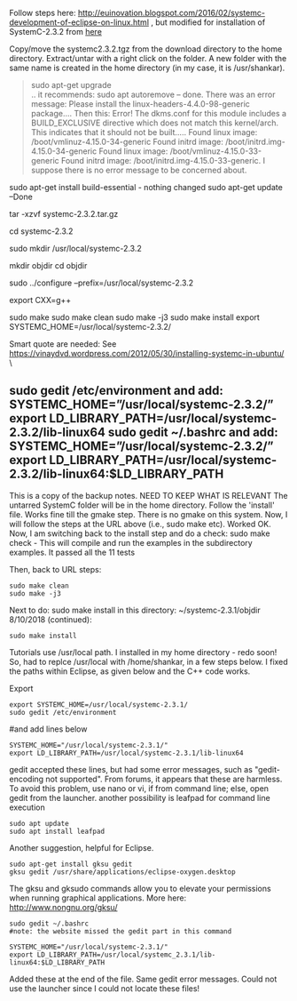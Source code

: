 Follow steps here: http://euinovation.blogspot.com/2016/02/systemc-development-of-eclipse-on-linux.html , but modified for installation of SystemC-2.3.2 from [here](http://www.accellera.org/images/downloads/standards/systemc/systemc-2.3.2.zip)

Copy/move the systemc2.3.2.tgz from the download directory to the home directory. Extract/untar with a right click on the folder. A new folder with the same name is created in the home directory (in my case, it is /usr/shankar).

>sudo apt-get upgrade \
.. it recommends: sudo apt autoremove – done.
        There was an error message: Please install the linux-headers-4.4.0-98-generic package…. Then this: Error!  The dkms.conf for this module includes a BUILD_EXCLUSIVE directive which does not match this kernel/arch.  This indicates that it should not be built….. Found linux image: /boot/vmlinuz-4.15.0-34-generic
Found initrd image: /boot/initrd.img-4.15.0-34-generic
Found linux image: /boot/vmlinuz-4.15.0-33-generic
Found initrd image: /boot/initrd.img-4.15.0-33-generic. I suppose there is no error message to be concerned about. 


sudo apt-get install build-essential  - nothing changed
sudo apt-get update –Done

tar -xzvf systemc-2.3.2.tar.gz

cd systemc-2.3.2

sudo mkdir /usr/local/systemc-2.3.2

mkdir objdir
cd objdir

sudo ../configure –prefix=/usr/local/systemc-2.3.2

export CXX=g++

sudo make
sudo make clean
sudo make -j3
sudo make install
export SYSTEMC_HOME=/usr/local/systemc-2.3.2/

Smart quote are needed: See https://vinaydvd.wordpress.com/2012/05/30/installing-systemc-in-ubuntu/  \

sudo gedit /etc/environment and add:
     SYSTEMC_HOME=”/usr/local/systemc-2.3.2/”
     export LD_LIBRARY_PATH=/usr/local/systemc-2.3.2/lib-linux64
sudo gedit ~/.bashrc and add:
	SYSTEMC_HOME=”/usr/local/systemc-2.3.2/”
     export LD_LIBRARY_PATH=/usr/local/systemc-2.3.2/lib-linux64:$LD_LIBRARY_PATH
-------------------
This is a copy of the backup notes. NEED TO KEEP WHAT IS RELEVANT
The untarred SystemC folder will be in the home directory. Follow the 'install' file. Works fine till the gmake step. There is no gmake on this system. Now, I will follow the steps at the URL above (i.e., sudo make etc). Worked OK. Now, I am switching back to the install step and do a check: sudo make check - This will compile and run the examples in the subdirectory examples. It passed all the 11 tests

Then, back to URL steps:

    sudo make clean
    sudo make -j3

Next to do: sudo make install in this directory: ~/systemc-2.3.1/objdir 8/10/2018 (continued):

    sudo make install

Tutorials use /usr/local path. I installed in my home directory - redo soon!
So, had to replce /usr/local with /home/shankar, in a few steps below.
I fixed the paths within Eclipse, as given below and the C++ code works.

Export

    export SYSTEMC_HOME=/usr/local/systemc-2.3.1/
    sudo gedit /etc/environment

#and add lines below

    SYSTEMC_HOME="/usr/local/systemc-2.3.1/"
    export LD_LIBRARY_PATH=/usr/local/systemc-2.3.1/lib-linux64

gedit accepted these lines, but had some error messages, such as "gedit-encoding not supported".
From forums, it appears that these are harmless.
To avoid this problem, use nano or vi, if from command line; else, open gedit from the launcher.
another possibility is leafpad for command line execution

    sudo apt update
    sudo apt install leafpad

Another suggestion, helpful for Eclipse.

    sudo apt-get install gksu gedit
    gksu gedit /usr/share/applications/eclipse-oxygen.desktop

The gksu and gksudo commands allow you to elevate your permissions when running graphical
applications. More here: http://www.nongnu.org/gksu/

    sudo gedit ~/.bashrc
    #note: the website missed the gedit part in this command

    SYSTEMC_HOME="/usr/local/systemc-2.3.1/"
    export LD_LIBRARY_PATH=/usr/local/systemc_2.3.1/lib-linux64:$LD_LIBRARY_PATH

Added these at the end of the file. Same gedit error messages. Could not use the launcher
since I could not locate these files!
